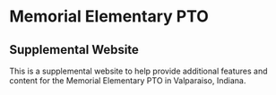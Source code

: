 # Memorial Elementary PTO 
## Supplemental Website

This is a supplemental website to help provide additional features and content for the Memorial Elementary PTO in Valparaiso, Indiana. 
